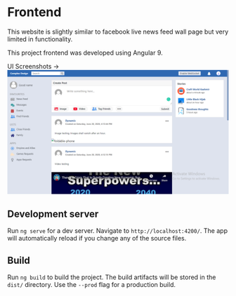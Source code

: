 # Frontend

This website is slightly similar to facebook live news feed wall page but very limited in functionality.

This project frontend was developed using Angular 9.

UI Screenshots -> ![screenshot1](https://github.com/Jeromeprince99/Complex-Design-Angular/blob/master/screenshots/Screenshot1.png)



## Development server

Run `ng serve` for a dev server. Navigate to `http://localhost:4200/`. The app will automatically reload if you change any of the source files.

## Build

Run `ng build` to build the project. The build artifacts will be stored in the `dist/` directory. Use the `--prod` flag for a production build.
